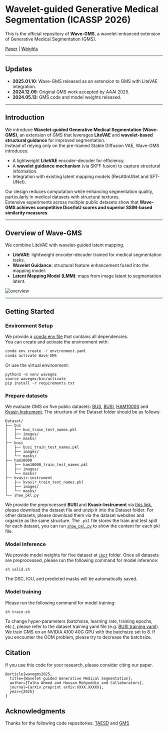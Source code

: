 # Wavelet-guided Generative Medical Segmentation (ICASSP 2026)

This is the official repository of **Wave-GMS**, a wavelet-enhanced extension of Generative Medical Segmentation (GMS).

[Paper](https://arxiv.org/pdf/2403.18198.pdf) | [Weights](ckpt)

---

## Updates
- **2025.01.10**: Wave-GMS released as an extension to GMS with LiteVAE integration.
- **2024.12.09**: Original GMS work accepted by AAAI 2025.
- **2024.05.13**: GMS code and model weights released.

---

## Introduction
We introduce **Wavelet-guided Generative Medical Segmentation (Wave-GMS)**, an extension of GMS that leverages **LiteVAE** and **wavelet-based structural guidance** for improved segmentation.  
Instead of relying only on the pre-trained Stable Diffusion VAE, Wave-GMS introduces:
- A lightweight **LiteVAE** encoder–decoder for efficiency.  
- A **wavelet guidance mechanism** (via SKFF fusion) to capture structural information.  
- Integration with existing latent mapping models (ResAttnUNet and SFT-UNet).  

Our design reduces computation while enhancing segmentation quality, particularly in medical datasets with structural textures.  
Extensive experiments across multiple public datasets show that **Wave-GMS achieves competitive Dice/IoU scores and superior SSIM-based similarity measures**.

---

## Overview of Wave-GMS
We combine LiteVAE with wavelet-guided latent mapping.  
- **LiteVAE**: lightweight encoder–decoder trained for medical segmentation tasks.  
- **Wavelet Guidance**: structural feature enhancement fused into the mapping model.  
- **Latent Mapping Model (LMM)**: maps from image latent to segmentation latent.  

![overview](assets/overview.png)

---

## Getting Started

### Environment Setup
We provide a [conda env file](environment.yaml) that contains all dependencies.  
You can create and activate the environment with:
```bash
conda env create -f environment.yaml
conda activate Wave-GMS
```
Or use the virtual environment:
```
python3 -m venv wavegms
source wavegms/bin/activate
pip install -r requirements.txt
```

### Prepare datasets
We evaluate GMS on five public datasets: [BUS](http://www2.docm.mmu.ac.uk/STAFF/M.Yap/dataset.php), [BUSI](https://scholar.cu.edu.eg/?q=afahmy/pages/dataset), [HAM10000](https://dataverse.harvard.edu/dataset.xhtml?persistentId=doi:10.7910/DVN/DBW86T) and [Kvasir-Instrument](https://datasets.simula.no/kvasir-instrument/). The structure of the Dataset folder should be as follows:
```
Dataset/
├── bus
│   ├── bus_train_test_names.pkl
│   ├── images/
│   └── masks/
├── busi
│   ├── busi_train_test_names.pkl
│   ├── images/
│   └── masks/
├── ham10000
│   ├── ham10000_train_test_names.pkl
│   ├── images/
│   └── masks/
├── kvasir-instrument
│   ├── kvasir_train_test_names.pkl
│   ├── images/
│   └── masks/
└── show_pkl.py
```
We provide the preprocessed **BUSI** and **Kvasir-Instrument** via [this link](https://emckclac-my.sharepoint.com/:f:/g/personal/k21066681_kcl_ac_uk/EmKNDZjEtg9EuBygBDyz4wIBKODtGJhzG2xdIy_NLf4VEA?e=whggsd), please download the dataset file and unzip it into the Dataset folder. For other datasets, please download them via the dataset websites and organize as the same structure. The `.pkl` file stores the train and test spilt for each dataset, you can run [`show_pkl.py`](Dataset/show_pkl.py) to show the content for each pkl file.


### Model Inference
We provide model weights for five dataset at [`ckpt`](ckpt) folder. Once all datasets are preprocessed, please run the following command for model inference:
```
sh valid.sh
```

The DSC, IOU, and predicted masks will be automatically saved.

### Model training
Please run the following command for model training:
```
sh train.sh
```

To change hyper-parameters (batchsize, learning rate, training epochs, etc.), please refer to the dataset training yaml file (e.g. [BUSI training yaml](configs/busi_train.yaml)). We train GMS on an NVIDIA A100 40G GPU with the batchsize set to 8. If you encounter the OOM problem, please try to decrease the batchsize. 

## Citation
If you use this code for your research, please consider citing our paper.
```
@article{wavegms2025,
  title={Wavelet-guided Generative Medical Segmentation},
  author={Talha Ahmed and Hassan Mohyuddin and Collaborators},
  journal={arXiv preprint arXiv:XXXX.XXXXX},
  year={2025}
}
```

## Acknowledgments
Thanks for the following code repositories: [TAESD](https://github.com/madebyollin/taesd) and [GMS](https://github.com/King-HAW/GMS)


